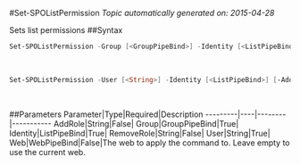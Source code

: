 #Set-SPOListPermission
*Topic automatically generated on: 2015-04-28*

Sets list permissions
##Syntax
```powershell
Set-SPOListPermission -Group [<GroupPipeBind>] -Identity [<ListPipeBind>] [-AddRole [<String>]] [-RemoveRole [<String>]] [-Web [<WebPipeBind>]]
```
&nbsp;

```powershell
Set-SPOListPermission -User [<String>] -Identity [<ListPipeBind>] [-AddRole [<String>]] [-RemoveRole [<String>]] [-Web [<WebPipeBind>]]
```
&nbsp;

##Parameters
Parameter|Type|Required|Description
---------|----|--------|-----------
AddRole|String|False|
Group|GroupPipeBind|True|
Identity|ListPipeBind|True|
RemoveRole|String|False|
User|String|True|
Web|WebPipeBind|False|The web to apply the command to. Leave empty to use the current web.
